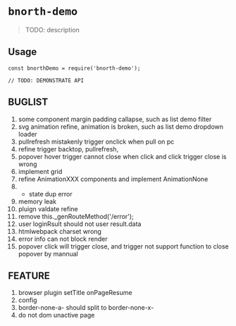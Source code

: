 # `bnorth-demo`

> TODO: description

## Usage

```
const bnorthDemo = require('bnorth-demo');

// TODO: DEMONSTRATE API
```

## BUGLIST
1. some component margin padding callapse, such as list demo filter
1. svg animation refine, animation is broken, such as list demo dropdown loader
1. pullrefresh mistakenly trigger onclick when pull on pc
1. refine trigger backtop, pullrefresh, 
1. popover hover trigger cannot close when click and click trigger close is wrong
1. implement grid
1. refine AnimationXXX components and implement AnimationNone
1. - state dup error
1. memory leak
1. pluign valdate refine
1. remove this._genRouteMethod('/error');
1. user loginRsult should not user result.data  
1. htmlwebpack charset wrong
1. error info can not block render
1. popover click will trigger close, and trigger not support function to close popover by mannual

## FEATURE
1. browser plugin setTitle onPageResume 
1. config
1. border-none-a- should split to border-none-x-
1. do not dom unactive page